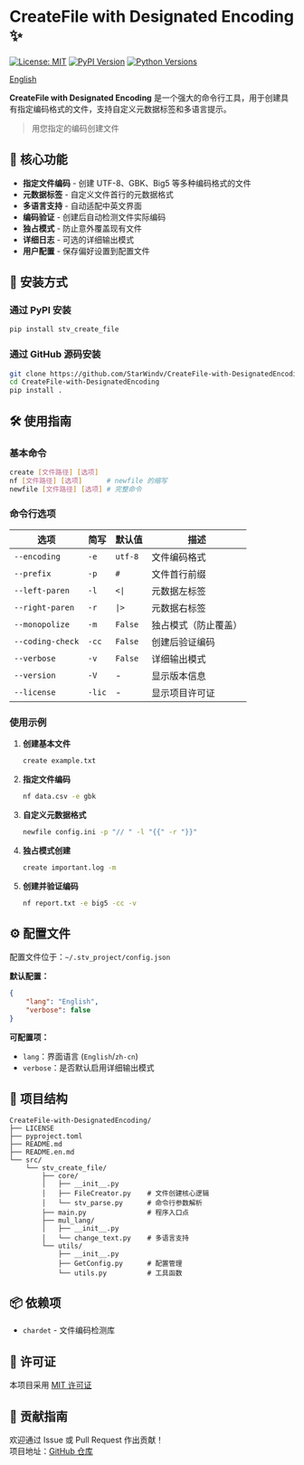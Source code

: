 # CreateFile with Designated Encoding ✨

[![License: MIT](https://img.shields.io/badge/License-MIT-yellow.svg)](https://github.com/StarWindv/CreateFile-with-DesignatedEncoding/blob/main/LICENSE)
[![PyPI Version](https://img.shields.io/pypi/v/stv_create_file)](https://pypi.org/project/stv_create_file/)
[![Python Versions](https://img.shields.io/pypi/pyversions/stv_create_file)](https://pypi.org/project/stv_create_file/)

[English](./README.en.md)

**CreateFile with Designated Encoding** 是一个强大的命令行工具，用于创建具有指定编码格式的文件，支持自定义元数据标签和多语言提示。

> 用您指定的编码创建文件

## 🌟 核心功能

- **指定文件编码** - 创建 UTF-8、GBK、Big5 等多种编码格式的文件
- **元数据标签** - 自定义文件首行的元数据格式
- **多语言支持** - 自动适配中英文界面
- **编码验证** - 创建后自动检测文件实际编码
- **独占模式** - 防止意外覆盖现有文件
- **详细日志** - 可选的详细输出模式
- **用户配置** - 保存偏好设置到配置文件

## 🚀 安装方式

### 通过 PyPI 安装

```bash
pip install stv_create_file
```

### 通过 GitHub 源码安装

```bash
git clone https://github.com/StarWindv/CreateFile-with-DesignatedEncoding.git
cd CreateFile-with-DesignatedEncoding
pip install .
```

## 🛠 使用指南

### 基本命令

```bash
create [文件路径] [选项]
nf [文件路径] [选项]      # newfile 的缩写
newfile [文件路径] [选项] # 完整命令
```

### 命令行选项

| 选项               | 简写     | 默认值     | 描述         |
|------------------|--------|---------|------------|
| `--encoding`     | `-e`   | `utf-8` | 文件编码格式     |
| `--prefix`       | `-p`   | `#`     | 文件首行前缀     |
| `--left-paren`   | `-l`   | `<\|`   | 元数据左标签     |
| `--right-paren`  | `-r`   | `\|>`   | 元数据右标签     |
| `--monopolize`   | `-m`   | `False` | 独占模式（防止覆盖） |
| `--coding-check` | `-cc`  | `False` | 创建后验证编码    |
| `--verbose`      | `-v`   | `False` | 详细输出模式     |
| `--version`      | `-V`   | -       | 显示版本信息     |
| `--license`      | `-lic` | -       | 显示项目许可证    |

### 使用示例

1. **创建基本文件**
   ```bash
   create example.txt
   ```

2. **指定文件编码**
   ```bash
   nf data.csv -e gbk
   ```

3. **自定义元数据格式**
   ```bash
   newfile config.ini -p "// " -l "{{" -r "}}"
   ```

4. **独占模式创建**
   ```bash
   create important.log -m
   ```

5. **创建并验证编码**
   ```bash
   nf report.txt -e big5 -cc -v
   ```

## ⚙️ 配置文件

配置文件位于：`~/.stv_project/config.json`

**默认配置：**
```json
{
    "lang": "English",
    "verbose": false
}
```

**可配置项：**
- `lang`：界面语言 (`English`/`zh-cn`)
- `verbose`：是否默认启用详细输出模式

## 📂 项目结构

```
CreateFile-with-DesignatedEncoding/
├── LICENSE
├── pyproject.toml
├── README.md
├── README.en.md
└── src/
    └── stv_create_file/
        ├── core/
        │   ├── __init__.py
        │   ├── FileCreator.py    # 文件创建核心逻辑
        │   └── stv_parse.py      # 命令行参数解析
        ├── main.py               # 程序入口点
        ├── mul_lang/
        │   ├── __init__.py
        │   └── change_text.py    # 多语言支持
        └── utils/
            ├── __init__.py
            ├── GetConfig.py      # 配置管理
            └── utils.py          # 工具函数
```

## 📦 依赖项

- `chardet` - 文件编码检测库

## 📜 许可证

本项目采用 [MIT 许可证](https://github.com/StarWindv/CreateFile-with-DesignatedEncoding/blob/main/LICENSE)

## 🤝 贡献指南

欢迎通过 Issue 或 Pull Request 作出贡献！  
项目地址：[GitHub 仓库](https://github.com/StarWindv/CreateFile-with-DesignatedEncoding)